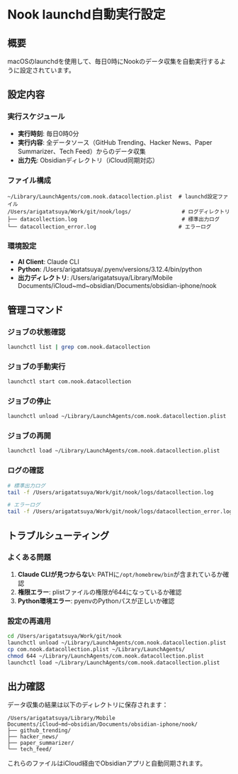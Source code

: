 # Nook launchd自動実行設定

## 概要
macOSのlaunchdを使用して、毎日0時にNookのデータ収集を自動実行するように設定されています。

## 設定内容

### 実行スケジュール
- **実行時刻**: 毎日0時0分
- **実行内容**: 全データソース（GitHub Trending、Hacker News、Paper Summarizer、Tech Feed）からのデータ収集
- **出力先**: Obsidianディレクトリ（iCloud同期対応）

### ファイル構成
```
~/Library/LaunchAgents/com.nook.datacollection.plist  # launchd設定ファイル
/Users/arigatatsuya/Work/git/nook/logs/                # ログディレクトリ
├── datacollection.log                                 # 標準出力ログ
└── datacollection_error.log                          # エラーログ
```

### 環境設定
- **AI Client**: Claude CLI
- **Python**: /Users/arigatatsuya/.pyenv/versions/3.12.4/bin/python
- **出力ディレクトリ**: /Users/arigatatsuya/Library/Mobile Documents/iCloud~md~obsidian/Documents/obsidian-iphone/nook

## 管理コマンド

### ジョブの状態確認
```bash
launchctl list | grep com.nook.datacollection
```

### ジョブの手動実行
```bash
launchctl start com.nook.datacollection
```

### ジョブの停止
```bash
launchctl unload ~/Library/LaunchAgents/com.nook.datacollection.plist
```

### ジョブの再開
```bash
launchctl load ~/Library/LaunchAgents/com.nook.datacollection.plist
```

### ログの確認
```bash
# 標準出力ログ
tail -f /Users/arigatatsuya/Work/git/nook/logs/datacollection.log

# エラーログ
tail -f /Users/arigatatsuya/Work/git/nook/logs/datacollection_error.log
```

## トラブルシューティング

### よくある問題
1. **Claude CLIが見つからない**: PATHに`/opt/homebrew/bin`が含まれているか確認
2. **権限エラー**: plistファイルの権限が644になっているか確認
3. **Python環境エラー**: pyenvのPythonパスが正しいか確認

### 設定の再適用
```bash
cd /Users/arigatatsuya/Work/git/nook
launchctl unload ~/Library/LaunchAgents/com.nook.datacollection.plist
cp com.nook.datacollection.plist ~/Library/LaunchAgents/
chmod 644 ~/Library/LaunchAgents/com.nook.datacollection.plist
launchctl load ~/Library/LaunchAgents/com.nook.datacollection.plist
```

## 出力確認
データ収集の結果は以下のディレクトリに保存されます：
```
/Users/arigatatsuya/Library/Mobile Documents/iCloud~md~obsidian/Documents/obsidian-iphone/nook/
├── github_trending/
├── hacker_news/
├── paper_summarizer/
└── tech_feed/
```

これらのファイルはiCloud経由でObsidianアプリと自動同期されます。

